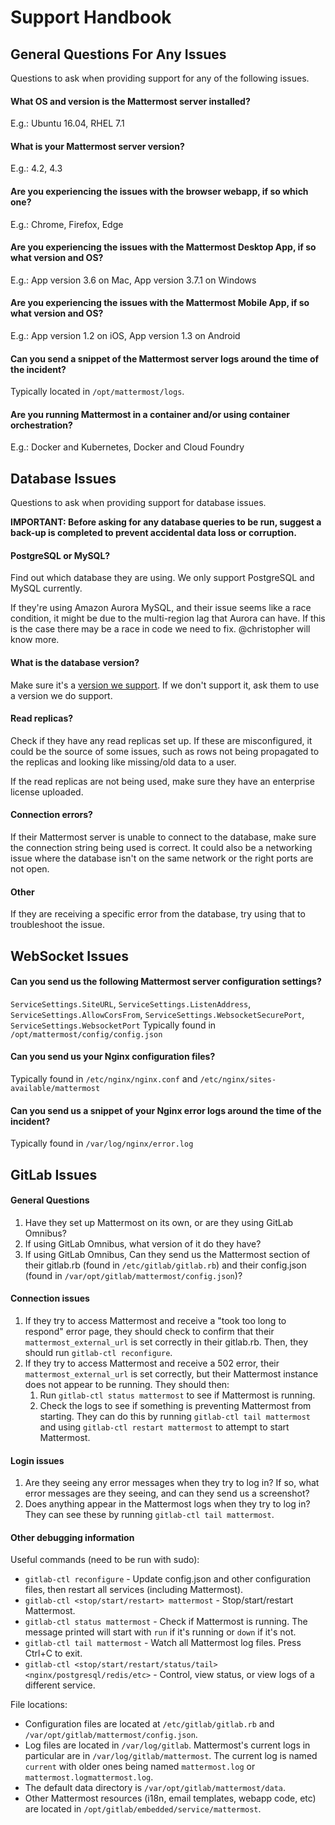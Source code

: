# Support Handbook

## General Questions For Any Issues

Questions to ask when providing support for any of the following issues.

#### What OS and version is the Mattermost server installed?
E.g.: Ubuntu 16.04, RHEL 7.1

#### What is your Mattermost server version?
E.g.: 4.2, 4.3

#### Are you experiencing the issues with the browser webapp, if so which one?
E.g.: Chrome, Firefox, Edge

#### Are you experiencing the issues with the Mattermost Desktop App, if so what version and OS?
E.g.: App version 3.6 on Mac, App version 3.7.1 on Windows

#### Are you experiencing the issues with the Mattermost Mobile App, if so what version and OS?
E.g.: App version 1.2 on iOS, App version 1.3 on Android

#### Can you send a snippet of the Mattermost server logs around the time of the incident?  
Typically located in `/opt/mattermost/logs`.

#### Are you running Mattermost in a container and/or using container orchestration?
E.g.: Docker and Kubernetes, Docker and Cloud Foundry

## Database Issues

Questions to ask when providing support for database issues.

__IMPORTANT: Before asking for any database queries to be run, suggest a back-up is completed to prevent accidental data loss or corruption.__

#### PostgreSQL or MySQL?
Find out which database they are using. We only support PostgreSQL and MySQL currently.

If they're using Amazon Aurora MySQL, and their issue seems like a race condition, it might be due to the multi-region lag that Aurora can have. If this is the case there may be a race in code we need to fix. @christopher will know more.

#### What is the database version?
Make sure it's a [version we support](https://docs.mattermost.com/install/requirements.html#database-software). If we don't support it, ask them to use a version we do support.

#### Read replicas?
Check if they have any read replicas set up. If these are misconfigured, it could be the source of some issues, such as rows not being propagated to the replicas and looking like missing/old data to a user.

If the read replicas are not being used, make sure they have an enterprise license uploaded.

#### Connection errors?
If their Mattermost server is unable to connect to the database, make sure the connection string being used is correct. It could also be a networking issue where the database isn't on the same network or the right ports are not open.

#### Other
If they are receiving a specific error from the database, try using that to troubleshoot the issue.

## WebSocket Issues

#### Can you send us the following Mattermost server configuration settings?
`ServiceSettings.SiteURL`, `ServiceSettings.ListenAddress`, `ServiceSettings.AllowCorsFrom`, `ServiceSettings.WebsocketSecurePort`, `ServiceSettings.WebsocketPort` Typically found in `/opt/mattermost/config/config.json`

#### Can you send us your Nginx configuration files?
Typically found in `/etc/nginx/nginx.conf` and `/etc/nginx/sites-available/mattermost`

#### Can you send us a snippet of your Nginx error logs around the time of the incident?
Typically found in `/var/log/nginx/error.log`

## GitLab Issues

#### General Questions

1. Have they set up Mattermost on its own, or are they using GitLab Omnibus?
2. If using GitLab Omnibus, what version of it do they have?
3. If using GitLab Omnibus, Can they send us the Mattermost section of their gitlab.rb (found in `/etc/gitlab/gitlab.rb`) and their config.json (found in `/var/opt/gitlab/mattermost/config.json`)?

#### Connection issues

1. If they try to access Mattermost and receive a "took too long to respond" error page, they should check to confirm that their `mattermost_external_url` is set correctly in their gitlab.rb. Then, they should run `gitlab-ctl reconfigure`.
2. If they try to access Mattermost and receive a 502 error, their `mattermost_external_url` is set correctly, but their Mattermost instance does not appear to be running. They should then:
    1. Run `gitlab-ctl status mattermost` to see if Mattermost is running.
    2. Check the logs to see if something is preventing Mattermost from starting. They can do this by running `gitlab-ctl tail mattermost` and using `gitlab-ctl restart mattermost` to attempt to start Mattermost.

#### Login issues

1. Are they seeing any error messages when they try to log in? If so, what error messages are they seeing, and can they send us a screenshot?
2. Does anything appear in the Mattermost logs when they try to log in? They can see these by running `gitlab-ctl tail mattermost`.

#### Other debugging information

Useful commands (need to be run with sudo):
- `gitlab-ctl reconfigure` - Update config.json and other configuration files, then restart all services (including Mattermost).
- `gitlab-ctl <stop/start/restart> mattermost` - Stop/start/restart Mattermost.
- `gitlab-ctl status mattermost` - Check if Mattermost is running. The message printed will start with `run` if it's running or `down` if it's not.
- `gitlab-ctl tail mattermost` - Watch all Mattermost log files. Press Ctrl+C to exit.
- `gitlab-ctl <stop/start/restart/status/tail> <nginx/postgresql/redis/etc>` - Control, view status, or view logs of a different service.

File locations:
- Configuration files are located at `/etc/gitlab/gitlab.rb` and `/var/opt/gitlab/mattermost/config.json`.
- Log files are located in `/var/log/gitlab`. Mattermost's current logs in particular are in `/var/log/gitlab/mattermost`. The current log is named `current` with older ones being named `mattermost.log` or `mattermost.logmattermost.log`.
- The default data directory is `/var/opt/gitlab/mattermost/data`.
- Other Mattermost resources (i18n, email templates, webapp code, etc) are located in `/opt/gitlab/embedded/service/mattermost`.
